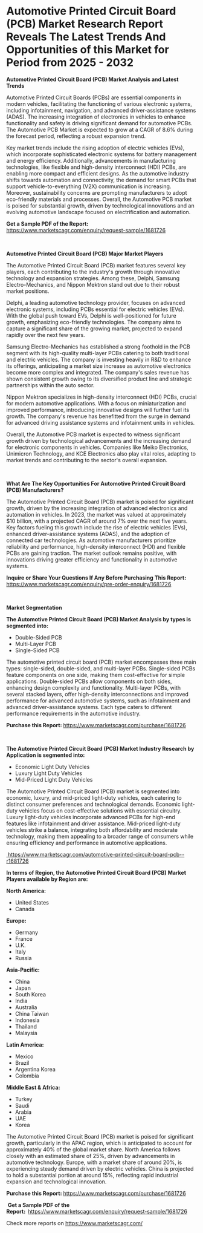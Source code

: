 <p><h1>Automotive Printed Circuit Board (PCB) Market Research Report Reveals The Latest Trends And Opportunities of this Market for Period from 2025 - 2032</h1></p><p><strong>Automotive Printed Circuit Board (PCB) Market Analysis and Latest Trends</strong></p>
<p><p>Automotive Printed Circuit Boards (PCBs) are essential components in modern vehicles, facilitating the functioning of various electronic systems, including infotainment, navigation, and advanced driver-assistance systems (ADAS). The increasing integration of electronics in vehicles to enhance functionality and safety is driving significant demand for automotive PCBs. The Automotive PCB Market is expected to grow at a CAGR of 8.6% during the forecast period, reflecting a robust expansion trend.</p><p>Key market trends include the rising adoption of electric vehicles (EVs), which incorporate sophisticated electronic systems for battery management and energy efficiency. Additionally, advancements in manufacturing technologies, like flexible and high-density interconnect (HDI) PCBs, are enabling more compact and efficient designs. As the automotive industry shifts towards automation and connectivity, the demand for smart PCBs that support vehicle-to-everything (V2X) communication is increasing. Moreover, sustainability concerns are prompting manufacturers to adopt eco-friendly materials and processes. Overall, the Automotive PCB market is poised for substantial growth, driven by technological innovations and an evolving automotive landscape focused on electrification and automation.</p></p>
<p><strong>Get a Sample PDF of the Report:&nbsp;</strong> <a href="https://www.marketscagr.com/enquiry/request-sample/1681726?utm_campaign=3135&utm_medium=2&utm_source=Github&utm_content=ia&utm_term=24032025&utm_id=automotive-printed-circuit-board-pcb">https://www.marketscagr.com/enquiry/request-sample/1681726</a></p>
<p>&nbsp;</p>
<p><strong>Automotive Printed Circuit Board (PCB) Major Market Players</strong></p>
<p><p>The Automotive Printed Circuit Board (PCB) market features several key players, each contributing to the industry's growth through innovative technology and expansion strategies. Among these, Delphi, Samsung Electro-Mechanics, and Nippon Mektron stand out due to their robust market positions.</p><p>Delphi, a leading automotive technology provider, focuses on advanced electronic systems, including PCBs essential for electric vehicles (EVs). With the global push toward EVs, Delphi is well-positioned for future growth, emphasizing eco-friendly technologies. The company aims to capture a significant share of the growing market, projected to expand rapidly over the next few years.</p><p>Samsung Electro-Mechanics has established a strong foothold in the PCB segment with its high-quality multi-layer PCBs catering to both traditional and electric vehicles. The company is investing heavily in R&D to enhance its offerings, anticipating a market size increase as automotive electronics become more complex and integrated. The company's sales revenue has shown consistent growth owing to its diversified product line and strategic partnerships within the auto sector.</p><p>Nippon Mektron specializes in high-density interconnect (HDI) PCBs, crucial for modern automotive applications. With a focus on miniaturization and improved performance, introducing innovative designs will further fuel its growth. The company's revenue has benefitted from the surge in demand for advanced driving assistance systems and infotainment units in vehicles.</p><p>Overall, the Automotive PCB market is expected to witness significant growth driven by technological advancements and the increasing demand for electronic components in vehicles. Companies like Meiko Electronics, Unimicron Technology, and KCE Electronics also play vital roles, adapting to market trends and contributing to the sector's overall expansion.</p></p>
<p>&nbsp;</p>
<p><strong>What Are The Key Opportunities For Automotive Printed Circuit Board (PCB) Manufacturers?</strong></p>
<p><p>The Automotive Printed Circuit Board (PCB) market is poised for significant growth, driven by the increasing integration of advanced electronics and automation in vehicles. In 2023, the market was valued at approximately $10 billion, with a projected CAGR of around 7% over the next five years. Key factors fueling this growth include the rise of electric vehicles (EVs), enhanced driver-assistance systems (ADAS), and the adoption of connected car technologies. As automotive manufacturers prioritize reliability and performance, high-density interconnect (HDI) and flexible PCBs are gaining traction. The market outlook remains positive, with innovations driving greater efficiency and functionality in automotive systems.</p></p>
<p><strong>Inquire or Share Your Questions If Any Before Purchasing This Report:</strong> <a href="https://www.marketscagr.com/enquiry/pre-order-enquiry/1681726?utm_campaign=3135&utm_medium=2&utm_source=Github&utm_content=ia&utm_term=24032025&utm_id=automotive-printed-circuit-board-pcb">https://www.marketscagr.com/enquiry/pre-order-enquiry/1681726</a></p>
<p>&nbsp;</p>
<p><strong>Market Segmentation</strong></p>
<p><strong>The Automotive Printed Circuit Board (PCB) Market Analysis by types is segmented into:</strong></p>
<p><ul><li>Double-Sided PCB</li><li>Multi-Layer PCB</li><li>Single-Sided PCB</li></ul></p>
<p><p>The automotive printed circuit board (PCB) market encompasses three main types: single-sided, double-sided, and multi-layer PCBs. Single-sided PCBs feature components on one side, making them cost-effective for simple applications. Double-sided PCBs allow components on both sides, enhancing design complexity and functionality. Multi-layer PCBs, with several stacked layers, offer high-density interconnections and improved performance for advanced automotive systems, such as infotainment and advanced driver-assistance systems. Each type caters to different performance requirements in the automotive industry.</p></p>
<p><strong>Purchase this Report:&nbsp;</strong><a href="https://www.marketscagr.com/purchase/1681726?utm_campaign=3135&utm_medium=2&utm_source=Github&utm_content=ia&utm_term=24032025&utm_id=automotive-printed-circuit-board-pcb">https://www.marketscagr.com/purchase/1681726</a></p>
<p>&nbsp;</p>
<p><strong>The Automotive Printed Circuit Board (PCB) Market Industry Research by Application is segmented into:</strong></p>
<p><ul><li>Economic Light Duty Vehicles</li><li>Luxury Light Duty Vehicles</li><li>Mid-Priced Light Duty Vehicles</li></ul></p>
<p><p>The Automotive Printed Circuit Board (PCB) market is segmented into economic, luxury, and mid-priced light-duty vehicles, each catering to distinct consumer preferences and technological demands. Economic light-duty vehicles focus on cost-effective solutions with essential circuitry. Luxury light-duty vehicles incorporate advanced PCBs for high-end features like infotainment and driver assistance. Mid-priced light-duty vehicles strike a balance, integrating both affordability and moderate technology, making them appealing to a broader range of consumers while ensuring efficiency and performance in automotive applications.</p></p>
<p><a href="https://www.marketscagr.com/automotive-printed-circuit-board-pcb--r1681726?utm_campaign=3135&utm_medium=2&utm_source=Github&utm_content=ia&utm_term=24032025&utm_id=automotive-printed-circuit-board-pcb">&nbsp;https://www.marketscagr.com/automotive-printed-circuit-board-pcb--r1681726</a></p>
<p><strong>In terms of Region, the Automotive Printed Circuit Board (PCB) Market Players available by Region are:</strong></p>
<p>
    <p> <strong> North America: </strong>
        <ul>
            <li>United States</li>
            <li>Canada</li>
        </ul>
        </p> 
    <p> <strong> Europe: </strong>
        <ul>
            <li>Germany</li>
            <li>France</li>
            <li>U.K.</li>
            <li>Italy</li>
            <li>Russia</li>
        </ul>
        </p> 
    <p> <strong> Asia-Pacific: </strong>
        <ul>
            <li>China</li>
            <li>Japan</li>
            <li>South Korea</li>
            <li>India</li>
            <li>Australia</li>
            <li>China Taiwan</li>
            <li>Indonesia</li>
            <li>Thailand</li>
            <li>Malaysia</li>
        </ul>
        </p> 
    <p> <strong> Latin America: </strong>
        <ul>
            <li>Mexico</li>
            <li>Brazil</li>
            <li>Argentina Korea</li>
            <li>Colombia</li>
        </ul>
        </p> 
    <p> <strong> Middle East & Africa: </strong>
        <ul>
            <li>Turkey</li>
            <li>Saudi</li>
            <li>Arabia</li>
            <li>UAE</li>
            <li>Korea</li>
        </ul>
    </p>
    </p>
<p><p>The Automotive Printed Circuit Board (PCB) market is poised for significant growth, particularly in the APAC region, which is anticipated to account for approximately 40% of the global market share. North America follows closely with an estimated share of 25%, driven by advancements in automotive technology. Europe, with a market share of around 20%, is experiencing steady demand driven by electric vehicles. China is projected to hold a substantial portion at around 15%, reflecting rapid industrial expansion and technological innovation.</p></p>
<p><strong>Purchase this Report: </strong><a href="https://www.marketscagr.com/purchase/1681726?utm_campaign=3135&utm_medium=2&utm_source=Github&utm_content=ia&utm_term=24032025&utm_id=automotive-printed-circuit-board-pcb">https://www.marketscagr.com/purchase/1681726</a></p>
<p>&nbsp;<strong>Get a Sample PDF of the Report:&nbsp;&nbsp;</strong><a href="https://www.marketscagr.com/enquiry/request-sample/1681726?utm_campaign=3135&utm_medium=2&utm_source=Github&utm_content=ia&utm_term=24032025&utm_id=automotive-printed-circuit-board-pcb">https://www.marketscagr.com/enquiry/request-sample/1681726</a></p>
<p><strong></strong></p>
<p>Check more reports on <a href="https://www.marketscagr.com/?utm_campaign=3135&utm_medium=2&utm_source=Github&utm_content=ia&utm_term=24032025&utm_id=automotive-printed-circuit-board-pcb">https://www.marketscagr.com/</a></p>